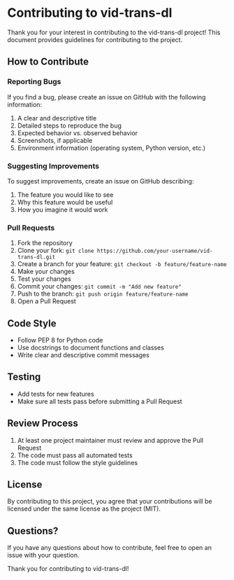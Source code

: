 # Contributing to vid-trans-dl

Thank you for your interest in contributing to the vid-trans-dl project! This document provides guidelines for contributing to the project.

## How to Contribute

### Reporting Bugs

If you find a bug, please create an issue on GitHub with the following information:

1. A clear and descriptive title
2. Detailed steps to reproduce the bug
3. Expected behavior vs. observed behavior
4. Screenshots, if applicable
5. Environment information (operating system, Python version, etc.)

### Suggesting Improvements

To suggest improvements, create an issue on GitHub describing:

1. The feature you would like to see
2. Why this feature would be useful
3. How you imagine it would work

### Pull Requests

1. Fork the repository
2. Clone your fork: `git clone https://github.com/your-username/vid-trans-dl.git`
3. Create a branch for your feature: `git checkout -b feature/feature-name`
4. Make your changes
5. Test your changes
6. Commit your changes: `git commit -m "Add new feature"`
7. Push to the branch: `git push origin feature/feature-name`
8. Open a Pull Request

## Code Style

- Follow PEP 8 for Python code
- Use docstrings to document functions and classes
- Write clear and descriptive commit messages

## Testing

- Add tests for new features
- Make sure all tests pass before submitting a Pull Request

## Review Process

1. At least one project maintainer must review and approve the Pull Request
2. The code must pass all automated tests
3. The code must follow the style guidelines

## License

By contributing to this project, you agree that your contributions will be licensed under the same license as the project (MIT).

## Questions?

If you have any questions about how to contribute, feel free to open an issue with your question.

Thank you for contributing to vid-trans-dl! 